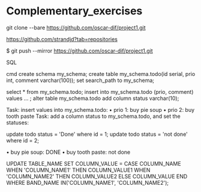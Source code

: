 # Complementary_exercises

git clone --bare https://github.com/oscar-dif/project1.git


https://github.com/strandjd?tab=repositories

$ git push --mirror https://github.com/oscar-dif/project1.git



SQL

cmd
create schema my_schema;
create table my_schema.todo(id serial, prio int, comment varchar(100));
set search_path to my_schema;

select * from my_schema.todo;
insert into my_schema.todo (prio, comment) values ... ;
alter table my_schema.todo add column status varchar(10);

Task: insert values into my_schema.todo:
• prio 1: buy pie soup
• prio 2: buy tooth paste
Task: add a column status to my_schema.todo, and set the statuses:

update todo status = 'Done' where id = 1;
update todo status = 'not done' where id = 2;

• buy pie soup: DONE
• buy tooth paste: not done

UPDATE TABLE_NAME
SET COLUMN_VALUE 
= CASE COLUMN_NAME
WHEN 'COLUMN_NAME1' THEN COLUMN_VALUE1
WHEN 'COLUMN_NAME2' THEN COLUMN_VALUE2
ELSE COLUMN_VALUE
END
WHERE BAND_NAME IN('COLUMN_NAME1', 'COLUMN_NAME2');